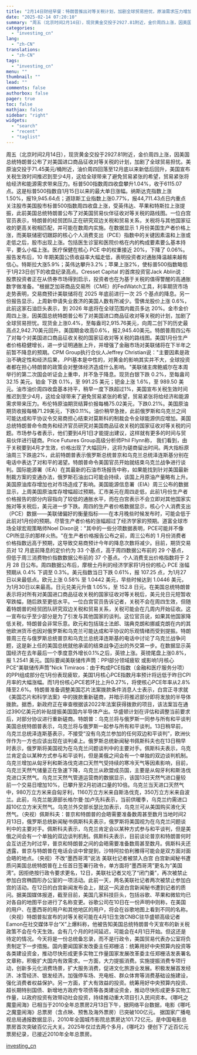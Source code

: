 ```yaml
---
title: "2月14日财经早餐：特朗普推出对等关税计划，加剧全球贸易担忧，原油需求压力增加"
date: "2025-02-14 07:20:10"
summary: "周五（北京时间2月14日），现货黄金交投于2927.81附近，金价周四上涨，因美国总统特朗普公布了对..."
categories:
  - "investing_cn"
lang:
  - "zh-CN"
translations:
  - "zh-CN"
tags:
  - "investing_cn"
menu: ""
thumbnail: ""
lead: ""
comments: false
authorbox: false
pager: true
toc: false
mathjax: false
sidebar: "right"
widgets:
  - "search"
  - "recent"
  - "taglist"
---
```


周五（北京时间2月14日），现货黄金交投于2927.81附近，金价周四上涨，因美国总统特朗普公布了对美国进口商品征收对等关税的计划，加剧了全球贸易担忧。美原油交投于71.45美元/桶附近，油价周四回落至12月底以来新低后回升，美国宣布关税生效时间推迟到至少4月，这给全球带来了避免贸易紧张的希望，贸易紧张将给经济和能源需求带来压力。标普500指数周四收盘攀升1.04%，收于6115.07点。这是标普500指数自1月15日以来的最大单日涨幅。纳斯达克指数上涨1.50%，报19,945.64点；道琼斯工业指数上涨0.77%，报44,711.43点日内重点关注股市美国股市标普500指数周四收盘上涨，受英伟达、苹果和特斯拉上涨提振，此前美国总统特朗普公布了对美国贸易伙伴征收对等关税的路线图。一位白宫官员表示，特朗普的经贸团队正在研究双边关税和贸易关系，关税将与其他国家征收的更高关税相匹配，并可能在数周内实施。在数据显示 1 月份美国生产者价格上涨，而美联储密切跟踪的核心个人消费支出（PCE）指数中的关键因素温和上涨或走低之后，股市出现上涨。包括医生诊室和医院价格在内的构成要素要么基本持平，要么小幅上涨。医疗保健在核心 PCE 中的权重接近 20%，下降了 0.06%。报告发布后，10 年期美国公债收益率大幅走低，表明投资者对通胀降温越来越有信心。特斯拉大涨5.9%；英伟达攀升3.2%；苹果上涨2%，使标普500指数略低于1月23日创下的收盘纪录高点。Cresset Capital 的首席投资官Jack Ablin说： 股票投资者正在从债券市场得到启示，投资者也在为基于关税的值得警醒的高通胀数字做准备。"根据芝加哥商品交易所（CME）的FedWatch工具，利率期货市场走势表明，交易商预计美联储将在 2025 年底前进行一次 25 个基点的降息。另一份报告显示，上周新申请失业救济的美国人数有所减少。雪佛龙股价上涨 0.6%，此前这家石油巨头表示，到 2026 年底将在全球范围内裁员多达 20%。金市金价周四上涨，因美国总统特朗普公布了对美国进口商品征收对等关税的计划，加剧了全球贸易担忧。现货金上涨0.4%，至每盎司2,915.76美元，向周二创下的历史最高点2,942.70美元回升。美国期金收高0.6%，报2,945.40美元。特朗普周四公布了对每个对美国进口商品征收关税的国家征收对等关税的路线图。美国1月份生产者价格稳健增长，进一步证明通胀上升，并增强了金融市场对美联储将在下半年之前暂不降息的预期。CPM Group执行合伙人Jeffrey Christian说："主要因素是政治不确定性和经济后果，.PPI基本是中性的，对黄金的影响其实并不大，全球投资者都在担心特朗普的政策会对整体经济造成什么影响。"美联储主席鲍威尔在本周举行的第二次国会听证会上重申，并不急于降息。现货白银下跌 0.2%，至每盎司 32.15 美元。铂金 下跌 0.1%，至 991.25 美元；钯金上涨 1.6%，至 989.50 美元。油市油价周四收盘基本持平，稍早一度下跌超过1%，美国宣布关税生效时间推迟到至少4月，这给全球带来了避免贸易紧张的希望，贸易紧张将给经济和能源需求带来压力。布伦特原油期货结算价报每桶75.02美元，下跌0.21%。美国原油期货收报每桶71.29美元，下跌0.11%。油价稍早急挫，此前俄罗斯和乌克兰之间可能达成和平协议令交易商担心结束对莫斯科的制裁会令全球能源供应增加。美国总统特朗普命令商务和经济官员研究对美国商品征收关税的国家征收对等关税的问题。市场参与者表示，他们要到4月1日才能提出建议，这样就有更多的时间与贸易伙伴进行磋商。Price Futures Group高级分析师Phil Flynn称， 我们看到，由于关税要到4月才生效，价格出现了大幅回升，这将为磋商留出时间。两大指标原油周三下跌逾2%，此前特朗普表示俄罗斯总统普京和乌克兰总统泽连斯基分别在电话中表达了对和平的渴望。特朗普命令美国官员开始就结束乌克兰战争进行谈判。国际能源署（IEA）在其最新的石油市场报告中称，如果能找到针对美国最新制裁方案的变通办法，俄罗斯石油出口可能会持续，该国上月原油产量略有上升。美国原油库存增加也对市场造成了影响。美国能源信息署（EIA）周三公布的数据显示，上周美国原油库存增幅超过预期。汇市美元在周四走低，此前1月份生产者价格报告的部分内容指向了较低的通胀水平，而在白宫表示不会立即对其他国家实施对等关税后，美元进一步下跌。周四的生产者价格数据显示，核心个人消费支出（PCE）数据——美联储偏好的衡量指标——在本月晚些时候发布时，可能会低于此前对1月份的预期。尽管生产者价格的涨幅超过了经济学家的预期。道富全球市场全球宏观策略师Noel Dixon说："其中的一些分项数据表明，PCE可能并不像CPI所显示的那样火热。"在生产者价格报告公布之前，周三公布的 1 月份消费者价格指数远高于预期，这导致交易商预计今年的降息次数将减少。目前，期货交易员对 12 月底前降息的定价约为 33 个基点，高于周四数据公布前的 29 个基点，但低于周三消费物价指数数据公布前的 37 个基点。个人消费支出价格指数将于 2 月 28 日公布。周四数据公布后，摩根士丹利的经济学家将1月份的核心 PCE 涨幅预期从 0.4% 下调至 0.3%。美元指数当日下跌 0.61%，报 107.25 点，为1月27日以来最低点。欧元上涨 0.58% 至 1.0442 美元，早些时候达到 1.0446 美元，为1月30日以来最高。日元兑美元升值 1.05%，至 152.8 日元。在美国总统特朗普表示将对所有对美国进口商品征收关税的国家征收对等关税后，美元兑日元短暂收窄跌幅，随后跌至更低水平。一位白宫官员告诉记者，关税不会在周四生效，但随着特朗普的经贸团队研究双边关税和贸易关系，关税可能会在几周内开始征收。这一宣布似乎至少部分是为了引发与其他国家的谈判。这位官员说，如果其他国家降低关税，特朗普会非常乐意。欧元和包括瑞士法郎、瑞典克朗和挪威克朗在内的其他欧洲货币也因对俄罗斯和乌克兰可能达成和平协议的乐观情绪而受到提振。特朗普周三在与俄罗斯总统普京和乌克兰总统泽连斯基的电话中讨论了乌克兰战争问题，这是新上任的美国总统就他承诺的结束战争迈出的外交第一步。在数据显示英国经济在去年最后一个季度意外增长0.1%之后，英镑上涨。英镑尾盘上涨0.8%，报 1.2541 美元。国际要闻美联储传声筒：PPI部分领域疲软 或影响1月核心PCE“美联储传声筒”Nick Timiraos：由于构成PCE指数（金融和医疗服务分项）的PPI组成部分在1月份表现疲软，美国1月核心PCE指数月率预计将远低于昨日CPI月率的大幅涨幅。而1月份核心PCE若环比上升0.27%，将使核心PCE年率从2.8%降至2.6%。特朗普准备调整美国芯片法案拨款条件消息人士表示，白宫正寻求就《美国芯片和科学法案》中的拨款重新磋商，并暗示将推迟部分即将发放的半导体拨款。据悉，新政府正在审查根据该2022年法案获得拨款的项目，该法案旨在通过390亿美元的补贴提振美国国内半导体产出。华盛顿计划在评估和调整当前要求后，对部分协议进行重新磋商。特朗普：乌克兰将与俄罗斯一同参与所有和平谈判美国总统特朗普表示，乌克兰将与俄罗斯一起参与所有和平谈判。13日稍早前，乌克兰总统泽连斯基表示，不接受“没有乌克兰参加的任何双边和平谈判”，欧洲伙伴作为一方也应该出现在谈判桌上。俄罗斯总统新闻秘书佩斯科夫也在13日稍早时表示，俄罗斯将美国视为在乌克兰问题谈判中的主要对手。佩斯科夫表示，乌克兰肯定会以某种方式参与和平谈判，但是美俄之间会有一个单独的双边谈判机制。乌克兰增加从匈牙利和斯洛伐克进口天然气受持续的寒冷天气等因素影响，目前，乌克兰天然气储量正在急速下降，乌克兰从欧盟成员国，主要是从匈牙利和斯洛伐克进口天然气。乌克兰天然气管道运营商的数据显示，该国13日天然气进口量较前一个交易日增加10%，已攀升至2月初进口量的10倍。乌克兰当天进口天然气中，980万立方米来自匈牙利，1160万立方米来自斯洛伐克，350万立方米来自波兰。此前，乌克兰能源部长格尔曼·加卢先科表示，当前供暖季，乌克兰约需进口超10亿立方米天然气。乌克兰外交部长瑟比加表示，乌克兰可从美国购买液化天然气。（央视）佩斯科夫：普京和特朗普的会晤需要准备数周甚至数月当地时间2月13日，俄罗斯总统新闻秘书佩斯科夫表示，俄罗斯将美国视为在乌克兰问题谈判中的主要对手。佩斯科夫表示，乌克兰肯定会以某种方式参与和平谈判，但是美俄之间会有一个单独的双边谈判机制。佩斯科夫表示，目前谈论普京和特朗普何时会互访还为时过早，普京和特朗普之间的会晤需要准备数周甚至数月。佩斯科夫还透露，普京与特朗普在电话会谈中曾提到，沙特阿拉伯利雅得可能会是双方面对面会晤的地点。（央视）不改“墨西哥湾”说法 美联社记者被禁入白宫 白宫新闻秘书遭质问美国总统特朗普在上任首日签署行政令，单方面将“墨西哥湾”更名为“美国湾”。因拒绝按行政令要求更名，12日，美联社记者又吃了“闭门羹”，再次被禁止参加白宫椭圆形办公室的一项活动。此前一天，两名美联社记者两次被禁止参加白宫的活动。在12日的白宫新闻发布会上，就这一风波白宫新闻秘书遭到记者的质问。据美国媒体报道，截至目前，美国几家科技巨头，包括谷歌、苹果和微软均已对各自的地图平台进行了名称变更。谷歌公司在10日在一份声明中则称，在美国的用户、在墨西哥的用户和其他地区的用户，将会在谷歌地图上看到不同的名称。（央视）特朗普拟宣布的对等关税可能在4月1日生效CNBC驻华盛顿高级记者Eamon在社交媒体平台“X”上爆料称，他被告知美国总统特朗普今天宣布的新关税政策不会在今天生效。会有几个月的时间延迟，可能会在4月1日开始。但这还是待定的情况。今天将是一份总统备忘录，而不是行政令，美国贸易代表办公室将负责制定下一步措施。国内要闻国家发改委主任郑栅洁：统筹用好中央预算内投资等各类建设资金，推动尽快形成更多实物工作量国家发展改革委主任郑栅洁发表署名文章称，积极扩大国内有效需求。一方面，大力提振消费。实施提振消费专项行动，创新多元化消费场景，扩大服务消费，促进文化旅游业发展。积极发展首发经济、冰雪经济、银发经济。加强停车场、充电桩、群众体育等消费基础设施建设，强化消费者权益保护。另一方面，扩大有效益的投资。统筹用好中央预算内投资、超长期特别国债、新增地方政府专项债等各类建设资金，推动尽快形成更多实物工作量，以政府投资有效带动社会投资，持续推动重大项目引入民间资本。《哪吒之魔童闹海》已相当于2010全年总票房2月13日下午，据网络平台数据，电影《哪吒之魔童闹海》总票房（含点映、预售及海外票房）已突破100亿元。 据国家广播电视总局通报数据显示，2010年全国城市影院总票房达101.72亿元，是中国电影总票房首次突破百亿元大关。2025年仅过去两个多月，《哪吒2》便创下了近百亿元票房纪录，已接近2010年全年总票房。

[investing_cn](https://cn.investing.com/news/commodities-news/article-2671135)
